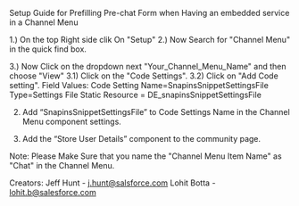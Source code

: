 Setup Guide for Prefilling Pre-chat Form when Having an embedded service in a Channel Menu 

1.) On the top Right side clik On "Setup"
2.) Now Search for "Channel Menu" in the quick find box.

3.) Now Click on the dropdown next "Your_Channel_Menu_Name" and then choose "View"
  3.1) Click on the "Code Settings".
  3.2) Click on "Add Code setting".
    Field Values:
      Code Setting Name=SnapinsSnippetSettingsFile
      Type=Settings File
      Static Resource = DE_snapinsSnippetSettingsFile
      
2) Add “SnapinsSnippetSettingsFile” to Code Settings Name in the Channel Menu component settings.

3) Add the “Store User Details” component to the community page.

Note: Please Make Sure that you name the "Channel Menu Item Name" as "Chat" in the Channel Menu.

Creators:
Jeff Hunt - j.hunt@salsforce.com
Lohit Botta - lohit.b@salesforce.com
